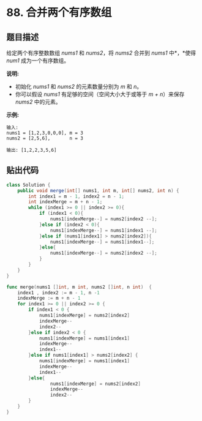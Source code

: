 # 88. 合并两个有序数组

## 题目描述

给定两个有序整数数组 *nums1* 和 *nums2*，将 *nums2* 合并到 *nums1* 中*，*使得 *num1* 成为一个有序数组。

**说明:**

- 初始化 *nums1* 和 *nums2* 的元素数量分别为 *m* 和 *n*。
- 你可以假设 *nums1* 有足够的空间（空间大小大于或等于 *m + n*）来保存 *nums2* 中的元素。

**示例:**

```
输入:
nums1 = [1,2,3,0,0,0], m = 3
nums2 = [2,5,6],       n = 3

输出: [1,2,2,3,5,6]
```

## 贴出代码
```java
class Solution {
    public void merge(int[] nums1, int m, int[] nums2, int n) {
        int index1 = m - 1, index2 = n - 1;
		int indexMerge = m + n - 1;
		while (index1 >= 0 || index2 >= 0){
			if (index1 < 0){
				nums1[indexMerge--] = nums2[index2 --];
			}else if (index2 < 0){
				nums1[indexMerge--] = nums1[index1 --];
			}else if (nums1[index1] > nums2[index2]){
				nums1[indexMerge--] = nums1[index1--];
			}else{
				nums1[indexMerge--] = nums2[index2 --];
			}
		}
    }
}
```

```go
func merge(nums1 []int, m int, nums2 []int, n int)  {
    index1 , index2 := m - 1, n -1
	indexMerge := m + n - 1
	for index1 >= 0 || index2 >= 0 {
		if index1 < 0 {
			nums1[indexMerge] = nums2[index2]
			indexMerge--
			index2--
		}else if index2 < 0 {
			nums1[indexMerge] = nums1[index1]
			indexMerge--
			index1--
		}else if nums1[index1] > nums2[index2] {
			nums1[indexMerge] = nums1[index1]
			indexMerge--
			index1--
		}else{
				nums1[indexMerge] = nums2[index2]
				indexMerge--
				index2--
		}
	}
}
```